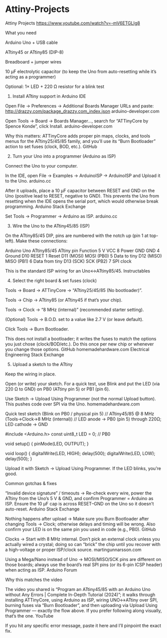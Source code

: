 # Attiny-Projects
Attiny Projects
https://www.youtube.com/watch?v=-mV6ETGLIg8

What you need

Arduino Uno + USB cable

ATtiny45 or ATtiny85 (DIP-8)

Breadboard + jumper wires

10 µF electrolytic capacitor (to keep the Uno from auto-resetting while it’s acting as a programmer)

Optional: 1× LED + 220 Ω resistor for a blink test

1) Install ATtiny support in Arduino IDE

Open File → Preferences → Additional Boards Manager URLs and paste:
http://drazzy.com/package_drazzy.com_index.json 
arduino-developer.com

Open Tools → Board → Boards Manager…, search for “ATTinyCore by Spence Konde”, click Install. 
arduino-developer.com

Why this matters: ATTinyCore adds proper pin maps, clocks, and tools menus for the ATtiny25/45/85 family, and you’ll use its “Burn Bootloader” action to set fuses (clock, BOD, etc.). 
GitHub

2) Turn your Uno into a programmer (Arduino as ISP)

Connect the Uno to your computer.

In the IDE, open File → Examples → ArduinoISP → ArduinoISP and Upload it to the Uno. 
arduino.cc

After it uploads, place a 10 µF capacitor between RESET and GND on the Uno (positive lead to RESET, negative to GND). This prevents the Uno from resetting when the IDE opens the serial port, which would otherwise break programming. 
Arduino Stack Exchange

Set Tools → Programmer → Arduino as ISP. 
arduino.cc

3) Wire the Uno to the ATtiny45/85 (ISP)

On the ATtiny85/45 DIP, pins are numbered with the notch up (pin 1 at top-left). Make these connections:

Arduino Uno	ATtiny85/45	ATtiny pin	Function
5 V	VCC	8	Power
GND	GND	4	Ground
D10	RESET	1	Reset
D11 (MOSI)	MOSI (PB0)	5	Data to tiny
D12 (MISO)	MISO (PB1)	6	Data from tiny
D13 (SCK)	SCK (PB2)	7	SPI clock

This is the standard ISP wiring for an Uno↔ATtiny85/45. 
Instructables

4) Select the right board & set fuses (clock)

Tools → Board → ATTinyCore → “ATtiny25/45/85 (No bootloader)”.

Tools → Chip → ATtiny85 (or ATtiny45 if that’s your chip).

Tools → Clock → “8 MHz (internal)” (recommended starter setting).

(Optional) Tools → B.O.D. set to a value like 2.7 V (or leave default).

Click Tools → Burn Bootloader.

This does not install a bootloader; it writes the fuses to match the options you just chose (clock/BOD/etc.). Do this once per new chip or whenever you change those options. 
GitHub
homemadehardware.com
Electrical Engineering Stack Exchange

5) Upload a sketch to the ATtiny

Keep the wiring in place.

Open (or write) your sketch. For a quick test, use Blink and put the LED (via 220 Ω to GND) on PB0 (ATtiny pin 5) or PB1 (pin 6).

Use Sketch → Upload Using Programmer (not the normal Upload button). This pushes code over SPI via the Uno. 
homemadehardware.com

Quick test sketch (Blink on PB0 / physical pin 5)
// ATtiny45/85 @ 8 MHz (Tools→Clock→8 MHz (internal))
// LED anode -> PB0 (pin 5) through 220Ω; LED cathode -> GND

#include <Arduino.h>
const uint8_t LED = 0; // PB0

void setup() {
  pinMode(LED, OUTPUT);
}

void loop() {
  digitalWrite(LED, HIGH);
  delay(500);
  digitalWrite(LED, LOW);
  delay(500);
}


Upload it with Sketch → Upload Using Programmer. If the LED blinks, you’re good.

Common gotchas & fixes

“Invalid device signature” / timeouts → Re-check every wire, power the ATtiny from the Uno’s 5 V & GND, and confirm Programmer = Arduino as ISP. Ensure the 10 µF cap is across RESET–GND on the Uno so it doesn’t auto-reset. 
Arduino Stack Exchange

Nothing happens after upload → Make sure you Burn Bootloader after changing Tools → Clock; otherwise delays and timing will be wrong. Also confirm your LED is on the same pin you used in code (e.g., PB0). 
GitHub

Clocks → Start with 8 MHz internal. Don’t pick an external clock unless you actually wired a crystal; doing so can “brick” the chip until you recover with a high-voltage or proper ISP/clock source. 
martingunnarsson.com

Using a Mega/Nano instead of Uno → MOSI/MISO/SCK pins are different on those boards; always use the board’s real SPI pins (or its 6-pin ICSP header) when acting as ISP. 
Arduino Forum

Why this matches the video

The video you shared is “Program an ATtiny45/85 with an Arduino Uno without Any Errors | Complete In-Depth Tutorial (2024)”; it walks through installing ATTinyCore, using Arduino as ISP, wiring UNO↔ATtiny over SPI, burning fuses via “Burn Bootloader”, and then uploading via Upload Using Programmer — exactly the flow above. If you prefer following along visually, that’s the one. 
YouTube

If you hit any specific error message, paste it here and I’ll pinpoint the exact fix.
